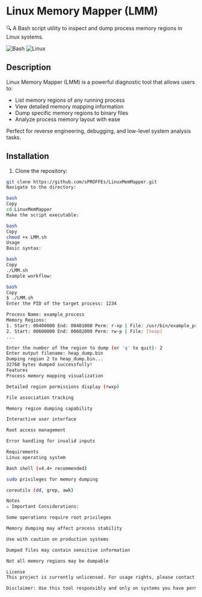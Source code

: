 
# Linux Memory Mapper (LMM)

🔍 A Bash script utility to inspect and dump process memory regions in Linux systems.

![Bash](https://img.shields.io/badge/-Bash-4EAA25?logo=gnu-bash&logoColor=white)
![Linux](https://img.shields.io/badge/-Linux-FCC624?logo=linux&logoColor=black)

## Description

Linux Memory Mapper (LMM) is a powerful diagnostic tool that allows users to:
- List memory regions of any running process
- View detailed memory mapping information
- Dump specific memory regions to binary files
- Analyze process memory layout with ease

Perfect for reverse engineering, debugging, and low-level system analysis tasks.

## Installation

1. Clone the repository:
```bash
git clone https://github.com/sPROFFEs/LinuxMemMapper.git
Navigate to the directory:

bash
Copy
cd LinuxMemMapper
Make the script executable:

bash
Copy
chmod +x LMM.sh
Usage
Basic syntax:

bash
Copy
./LMM.sh
Example workflow:

bash
Copy
$ ./LMM.sh
Enter the PID of the target process: 1234

Process Name: example_process
Memory Regions:
1. Start: 00400000 End: 00401000 Perm: r-xp | File: /usr/bin/example_process
2. Start: 00600000 End: 00602000 Perm: rw-p | File: [heap]
...

Enter the number of the region to dump (or 'q' to quit): 2
Enter output filename: heap_dump.bin
Dumping region 2 to heap_dump.bin...
32768 bytes dumped successfully!
Features
Process memory mapping visualization

Detailed region permissions display (rwxp)

File association tracking

Memory region dumping capability

Interactive user interface

Root access management

Error handling for invalid inputs

Requirements
Linux operating system

Bash shell (v4.4+ recommended)

sudo privileges for memory dumping

coreutils (dd, grep, awk)

Notes
⚠️ Important Considerations:

Some operations require root privileges

Memory dumping may affect process stability

Use with caution on production systems

Dumped files may contain sensitive information

Not all memory regions may be dumpable

License
This project is currently unlicensed. For usage rights, please contact the author.

Disclaimer: Use this tool responsibly and only on systems you have permission to inspect. The maintainers are not responsible for any misuse or damage caused by this utility.
